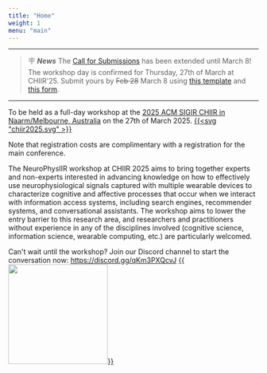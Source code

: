 ```yaml
---
title: "Home"
weight: 1
menu: "main"
---
```

---
> 🪧 **_News_** 
> The [Call for Submissions](./submission) has been extended until March 8!
> The workshop day is confirmed for Thursday, 27th of March at CHIIR'25.
> Submit yours by ~~Feb 28~~ March 8 using [this template](https://bit.ly/NeuroPhysIIR_template) and [this form](https://bit.ly/NeuroPhysIIR_form).
---


To be held as a full-day workshop at the [2025 ACM SIGIR CHIIR in Naarm/Melbourne, Australia](https://chiir2025.github.io/) on the 27th of March 2025. 
[{{<svg "chiir2025.svg" >}}](https://chiir2025.github.io/)

Note that registration costs are complimentary with a registration for the main conference.

The NeuroPhysIIR workshop at CHIIR 2025 aims to bring together experts and non-experts interested in advancing knowledge on how to effectively use neurophysiological signals captured with multiple wearable devices to characterize cognitive and affective processes that occur when we interact with information access systems, including search engines, recommender systems, and conversational assistants. The workshop aims to lower the entry barrier to this research area, and researchers and practitioners without experience in any of the disciplines involved (cognitive science, information science, wearable computing, etc.) are particularly welcomed.


Can't wait until the workshop? Join our Discord channel to start the conversation now: https://discord.gg/qKm3PXQcvJ
[{{<img src="discord.png" width="200" class="left">}}](https://discord.gg/qKm3PXQcvJ)
